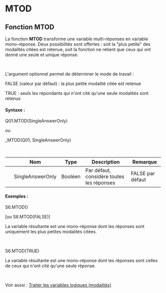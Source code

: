 # MTOD

## Fonction MTOD

La fonction **MTOD** transforme une variable multi-réponses en variable mono-réponse. Deux possibilités sont offertes : soit la "plus petite" des modalités citées est retenue, soit la fonction ne retient que ceux qui ont donné une seule et unique réponse.

&nbsp;

L'argument optionnel permet de déterminer le mode de travail :

FALSE (valeur par défaut) : la plus petite modalité citée est retenue

TRUE : seuls les répondants qui n'ont cité qu'une seule modalités sont retenus

#### Syntaxe :&nbsp;

Q01.MTOD(SingleAnswerOnly)

ou

\_MTOD(Q01; SingleAnswerOnly)

&nbsp;

| &nbsp; | **Nom** |**Type**|**Description**|**Remarque** |
| --- | --- | --- | --- | --- |
| &nbsp; | SingleAnswerOnly | Booléen | Par défaut, considère toutes les réponses | FALSE par défaut |


#### Exemples :

S6.MTOD()

\[ou S6.MTOD(FALSE)\]

La variable résultante est une mono-réponse dont les réponses sont uniquement les plus petites modalités citées.

&nbsp;

S6.MTOD(TRUE)

La variable résultante est une mono-réponse dont les réponses sont celles de ceux qui n'ont cité qu'une seule réponse.

&nbsp;

Voir aussi : [Traiter les variables logiques (modalités)](<Traiterlesvariableslogiquesmoda1.md>)
